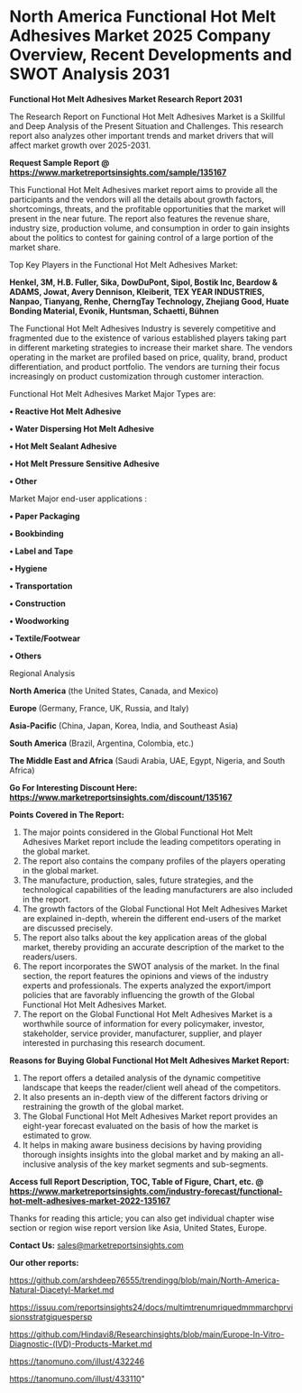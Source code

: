 # North America Functional Hot Melt Adhesives Market 2025 Company Overview, Recent Developments and SWOT Analysis 2031

<strong>Functional Hot Melt Adhesives Market Research Report 2031</strong>

The Research Report on Functional Hot Melt Adhesives Market is a Skillful and Deep Analysis of the Present Situation and Challenges. This research report also analyzes other important trends and market drivers that will affect market growth over 2025-2031.

<strong>Request Sample Report @ <a href=https://www.marketreportsinsights.com/sample/135167>https://www.marketreportsinsights.com/sample/135167</a></strong>

This Functional Hot Melt Adhesives market report aims to provide all the participants and the vendors will all the details about growth factors, shortcomings, threats, and the profitable opportunities that the market will present in the near future. The report also features the revenue share, industry size, production volume, and consumption in order to gain insights about the politics to contest for gaining control of a large portion of the market share.

Top Key Players in the Functional Hot Melt Adhesives Market:

<strong>Henkel, 3M, H.B. Fuller, Sika, DowDuPont, Sipol, Bostik Inc, Beardow & ADAMS, Jowat, Avery Dennison, Kleiberit, TEX YEAR INDUSTRIES, Nanpao, Tianyang, Renhe, CherngTay Technology, Zhejiang Good, Huate Bonding Material, Evonik, Huntsman, Schaetti, Bühnen</strong>

The Functional Hot Melt Adhesives Industry is severely competitive and fragmented due to the existence of various established players taking part in different marketing strategies to increase their market share. The vendors operating in the market are profiled based on price, quality, brand, product differentiation, and product portfolio. The vendors are turning their focus increasingly on product customization through customer interaction.

Functional Hot Melt Adhesives Market Major Types are:

<strong>• Reactive Hot Melt Adhesive

• Water Dispersing Hot Melt Adhesive

• Hot Melt Sealant Adhesive

• Hot Melt Pressure Sensitive Adhesive

• Other</strong>

Market Major end-user applications :

<strong>• Paper Packaging

• Bookbinding

• Label and Tape

• Hygiene

• Transportation

• Construction

• Woodworking

• Textile/Footwear

• Others</strong>

Regional Analysis

</u><strong><b>North America</b></strong> (the United States, Canada, and Mexico)

<strong><b>Europe </b></strong>(Germany, France, UK, Russia, and Italy)

<strong><b>Asia-Pacific</b></strong> (China, Japan, Korea, India, and Southeast Asia)

<strong><b>South America</b></strong> (Brazil, Argentina, Colombia, etc.)

<strong><b>The Middle East and Africa</b></strong> (Saudi Arabia, UAE, Egypt, Nigeria, and South Africa)

<strong>Go For Interesting Discount Here: <a href=https://www.marketreportsinsights.com/discount/135167>https://www.marketreportsinsights.com/discount/135167</a></strong>

<strong>Points Covered in The Report:</strong>
<ol>
  <li>The major points considered in the Global Functional Hot Melt Adhesives Market report include the leading competitors operating in the global market.</li>
  <li>The report also contains the company profiles of the players operating in the global market.</li>
  <li>The manufacture, production, sales, future strategies, and the technological capabilities of the leading manufacturers are also included in the report.</li>
  <li>The growth factors of the Global Functional Hot Melt Adhesives Market are explained in-depth, wherein the different end-users of the market are discussed precisely.</li>
  <li>The report also talks about the key application areas of the global market, thereby providing an accurate description of the market to the readers/users.</li>
  <li>The report incorporates the SWOT analysis of the market. In the final section, the report features the opinions and views of the industry experts and professionals. The experts analyzed the export/import policies that are favorably influencing the growth of the Global Functional Hot Melt Adhesives Market.</li>
  <li>The report on the Global Functional Hot Melt Adhesives Market is a worthwhile source of information for every policymaker, investor, stakeholder, service provider, manufacturer, supplier, and player interested in purchasing this research document.</li>
</ol>
<strong>Reasons for Buying Global Functional Hot Melt Adhesives Market Report:</strong>

<ol>
  <li>The report offers a detailed analysis of the dynamic competitive landscape that keeps the reader/client well ahead of the competitors.</li>
  <li>It also presents an in-depth view of the different factors driving or restraining the growth of the global market.</li>
  <li>The Global Functional Hot Melt Adhesives Market report provides an eight-year forecast evaluated on the basis of how the market is estimated to grow.</li>
  <li>It helps in making aware business decisions by having providing thorough insights insights into the global market and by making an all-inclusive analysis of the key market segments and sub-segments.</li>
</ol>
<strong>Access full Report Description, TOC, Table of Figure, Chart, etc. @ <a href=https://www.marketreportsinsights.com/industry-forecast/functional-hot-melt-adhesives-market-2022-135167>https://www.marketreportsinsights.com/industry-forecast/functional-hot-melt-adhesives-market-2022-135167</a></strong>


Thanks for reading this article; you can also get individual chapter wise section or region wise report version like Asia, United States, Europe.

<strong>Contact Us:</strong>
sales@marketreportsinsights.com

<strong>Our other reports:</strong>

<a href=https://github.com/arshdeep76555/trendingg/blob/main/North-America-Natural-Diacetyl-Market.md>https://github.com/arshdeep76555/trendingg/blob/main/North-America-Natural-Diacetyl-Market.md</a>

<a href=https://issuu.com/reportsinsights24/docs/multimtrenumriquedmmmarchprvisionsstratgiquespersp>https://issuu.com/reportsinsights24/docs/multimtrenumriquedmmmarchprvisionsstratgiquespersp</a>

<a href=https://github.com/Hindavi8/Researchinsights/blob/main/Europe-In-Vitro-Diagnostic-(IVD)-Products-Market.md>https://github.com/Hindavi8/Researchinsights/blob/main/Europe-In-Vitro-Diagnostic-(IVD)-Products-Market.md</a>

<a href=https://tanomuno.com/illust/432246>https://tanomuno.com/illust/432246</a>

<a href=https://tanomuno.com/illust/433110>https://tanomuno.com/illust/433110</a>"
